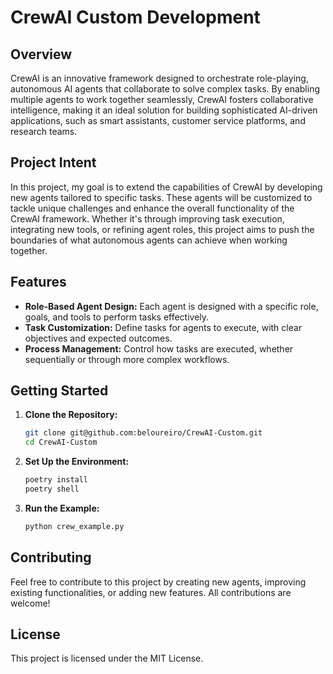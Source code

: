 # CrewAI Custom Development

## Overview

CrewAI is an innovative framework designed to orchestrate role-playing, autonomous AI agents that collaborate to solve complex tasks. By enabling multiple agents to work together seamlessly, CrewAI fosters collaborative intelligence, making it an ideal solution for building sophisticated AI-driven applications, such as smart assistants, customer service platforms, and research teams.

## Project Intent

In this project, my goal is to extend the capabilities of CrewAI by developing new agents tailored to specific tasks. These agents will be customized to tackle unique challenges and enhance the overall functionality of the CrewAI framework. Whether it's through improving task execution, integrating new tools, or refining agent roles, this project aims to push the boundaries of what autonomous agents can achieve when working together.

## Features

- **Role-Based Agent Design:** Each agent is designed with a specific role, goals, and tools to perform tasks effectively.
- **Task Customization:** Define tasks for agents to execute, with clear objectives and expected outcomes.
- **Process Management:** Control how tasks are executed, whether sequentially or through more complex workflows.

## Getting Started

1. **Clone the Repository:**
   ```bash
   git clone git@github.com:beloureiro/CrewAI-Custom.git
   cd CrewAI-Custom
   ```

2. **Set Up the Environment:**
   ```bash
   poetry install
   poetry shell
   ```

3. **Run the Example:**
   ```bash
   python crew_example.py
   ```

## Contributing

Feel free to contribute to this project by creating new agents, improving existing functionalities, or adding new features. All contributions are welcome!

## License

This project is licensed under the MIT License.

